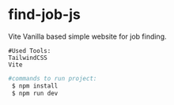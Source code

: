 # find-job-js
Vite Vanilla based simple website for job finding.

```
#Used Tools:
TailwindCSS
Vite
```

```bash
#commands to run project:
 $ npm install
 $ npm run dev
 
```
